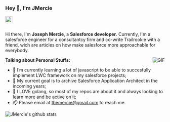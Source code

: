 ### Hey 👋, I'm JMercie

<a href="https://www.linkedin.com/in/joseph-mercie-campos-505009155/">
  <img align="left" alt="Joseph LinkdeIn" width="22px" src="https://cdn.jsdelivr.net/npm/simple-icons@v3/icons/linkedin.svg" />
</a>

<br />
<br />

Hi there, I'm **Joseph Mercie**, a **Salesforce developer**. Currently, I'm a salesforce engineer for a consultantcy firm and co-write Trailrookie with a friend, wich are articles on how make salesforce more approachable for everybody.

  <img align="right" alt="GIF" src="https://i.pinimg.com/originals/e4/26/70/e426702edf874b181aced1e2fa5c6cde.gif" />

**Talking about Personal Stuffs:**

- 🌱 I’m currently learning a lot of javascript to be able to succesfully implement LWC framework on my salesforce projects; 
- 🤔 My current goal is to archive Salesforce Application Architect in the incoming years;
- 💎 I LOVE golang, so most of my repos are about it and always looking to learn more and be active on it;
- 📫 Please email at themercie@gmail.com to reach me.


![JMercie's github stats](https://github-readme-stats.vercel.app/api?username=callJMercie&show_icons=true&hide_border=true)

